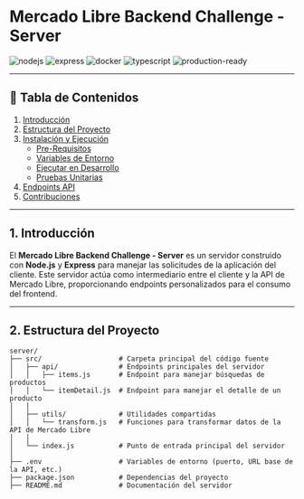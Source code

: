 # Mercado Libre Backend Challenge - Server

![nodejs](https://img.shields.io/badge/Node.js-Runtime-339933?logo=node.js&logoColor=white)
![express](https://img.shields.io/badge/Express-Framework-black?logo=express&logoColor=white)
![docker](https://img.shields.io/badge/Docker-Container-2496ED?logo=docker&logoColor=white)
![typescript](https://img.shields.io/badge/TypeScript-Language-3178C6?logo=typescript&logoColor=white)
![production-ready](https://img.shields.io/badge/In%20Develop-ready-green?logo=check&logoColor=white)

---

## 📖 Tabla de Contenidos

1. [Introducción](#1-introducción)
2. [Estructura del Proyecto](#2-estructura-del-proyecto)
3. [Instalación y Ejecución](#3-instalación-y-ejecución)
   - [Pre-Requisitos](#31-pre-requisitos)
   - [Variables de Entorno](#32-variables-de-entorno)
   - [Ejecutar en Desarrollo](#33-ejecutar-en-desarrollo)
   - [Pruebas Unitarias](#34-pruebas-unitarias)
4. [Endpoints API](#4-endpoints-api)
5. [Contribuciones](#5-contribuciones)

---

## 1. Introducción

El **Mercado Libre Backend Challenge - Server** es un servidor construido con **Node.js** y **Express** para manejar las solicitudes de la aplicación del cliente. Este servidor actúa como intermediario entre el cliente y la API de Mercado Libre, proporcionando endpoints personalizados para el consumo del frontend.

---

## 2. Estructura del Proyecto

```plaintext
server/
├── src/                   # Carpeta principal del código fuente
│   ├── api/               # Endpoints principales del servidor
│   │   ├── items.js       # Endpoint para manejar búsquedas de productos
│   │   └── itemDetail.js  # Endpoint para manejar el detalle de un producto
│   │
│   ├── utils/             # Utilidades compartidas
│   │   └── transform.js   # Funciones para transformar datos de la API de Mercado Libre
│   │
│   └── index.js           # Punto de entrada principal del servidor
│
├── .env                   # Variables de entorno (puerto, URL base de la API, etc.)
├── package.json           # Dependencias del proyecto
├── README.md              # Documentación del servidor

